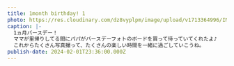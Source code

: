 ```yaml
---
title: 1month birthday! 1
photo: https://res.cloudinary.com/dz8vyplpm/image/upload/v1713364996/IMG_8663_o61six.jpg
caption: |-
  1ヵ月バースデー！
  ママが里帰りしてる間にパパがバースデーフォトのボードを買って待っていてくれたよ♪
  これからたくさん写真撮って、たくさんの楽しい時間を一緒に過ごしていこうね。
publish-date: 2024-02-01T23:36:00.000Z
---
```

